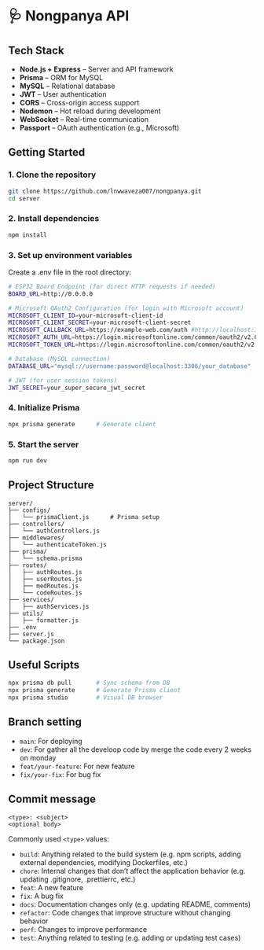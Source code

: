 # 🩺 Nongpanya API

## Tech Stack
- **Node.js + Express** – Server and API framework
- **Prisma** – ORM for MySQL
- **MySQL** – Relational database
- **JWT** – User authentication
- **CORS** – Cross-origin access support
- **Nodemon** – Hot reload during development
- **WebSocket** – Real-time communication
- **Passport** – OAuth authentication (e.g., Microsoft)

## Getting Started

### 1. Clone the repository

```bash
git clone https://github.com/lnwwaveza007/nongpanya.git
cd server
```
### 2. Install dependencies
```bash
npm install
```
### 3. Set up environment variables
Create a .env file in the root directory:
```bash
# ESP32 Board Endpoint (for direct HTTP requests if needed)
BOARD_URL=http://0.0.0.0

# Microsoft OAuth2 Configuration (for login with Microsoft account)
MICROSOFT_CLIENT_ID=your-microsoft-client-id
MICROSOFT_CLIENT_SECRET=your-microsoft-client-secret
MICROSOFT_CALLBACK_URL=https://example-web.com/auth #http://localhost:3001/auth
MICROSOFT_AUTH_URL=https://login.microsoftonline.com/common/oauth2/v2.0/authorize
MICROSOFT_TOKEN_URL=https://login.microsoftonline.com/common/oauth2/v2.0/token

# Database (MySQL connection)
DATABASE_URL="mysql://username:password@localhost:3306/your_database"

# JWT (for user session tokens)
JWT_SECRET=your_super_secure_jwt_secret
```
### 4. Initialize Prisma
```bash
npx prisma generate      # Generate client
```
### 5. Start the server
```bash
npm run dev
```

## Project Structure
```
server/
├── configs/
│   └── prismaClient.js      # Prisma setup
├── controllers/
│   └── authControllers.js
├── middlewares/
│   └── authenticateToken.js
├── prisma/
│   └── schema.prisma
├── routes/
│   ├── authRoutes.js
│   ├── userRoutes.js
│   ├── medRoutes.js
│   └── codeRoutes.js
├── services/
│   ├── authServices.js
├── utils/
│   ├── formatter.js
├── .env
├── server.js
└── package.json
```
## Useful Scripts
```bash
npx prisma db pull       # Sync schema from DB
npx prisma generate      # Generate Prisma client
npx prisma studio        # Visual DB browser
```
## Branch setting
- `main`: For deploying
- `dev`: For gather all the develoop code by merge the code every 2 weeks on monday
- `feat/your-feature`: For new feature
- `fix/your-fix`: For bug fix

## Commit message
```
<type>: <subject>
<optional body>
```
Commonly used `<type>` values:
- `build`: Anything related to the build system (e.g. npm scripts, adding external dependencies, modifying Dockerfiles, etc.)
- `chore`: Internal changes that don’t affect the application behavior (e.g. updating .gitignore, .prettierrc, etc.)
- `feat`: A new feature
- `fix`: A bug fix
- `docs`: Documentation changes only (e.g. updating README, comments)
- `refactor`: Code changes that improve structure without changing behavior
- `perf`: Changes to improve performance
- `test`: Anything related to testing (e.g. adding or updating test cases)
